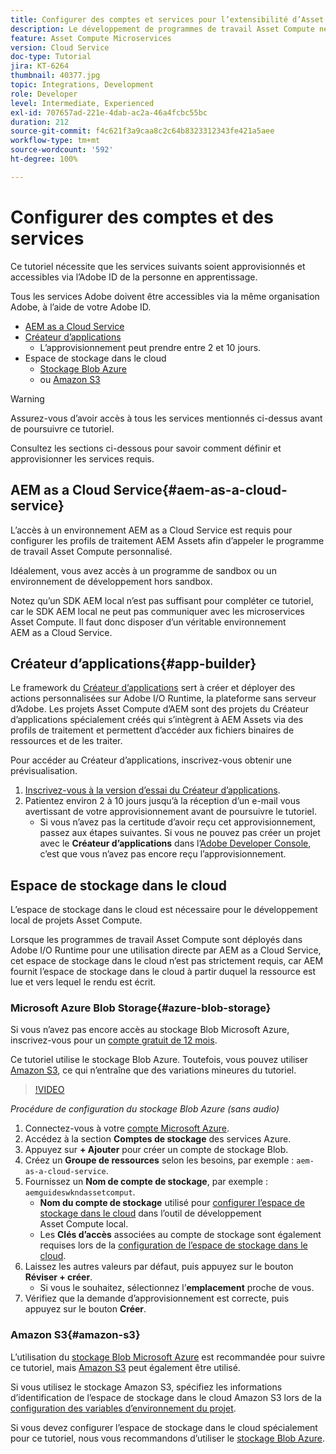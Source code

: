 ```yaml
---
title: Configurer des comptes et services pour l’extensibilité d’Asset Compute
description: Le développement de programmes de travail Asset Compute nécessite l’accès à des comptes et à des services, y compris AEM as a Cloud Service, le Créateur d’applications et l’espace de stockage dans le cloud fourni par Microsoft ou Amazon.
feature: Asset Compute Microservices
version: Cloud Service
doc-type: Tutorial
jira: KT-6264
thumbnail: 40377.jpg
topic: Integrations, Development
role: Developer
level: Intermediate, Experienced
exl-id: 707657ad-221e-4dab-ac2a-46a4fcbc55bc
duration: 212
source-git-commit: f4c621f3a9caa8c2c64b8323312343fe421a5aee
workflow-type: tm+mt
source-wordcount: '592'
ht-degree: 100%

---
```


# Configurer des comptes et des services

Ce tutoriel nécessite que les services suivants soient approvisionnés et accessibles via l’Adobe ID de la personne en apprentissage.

Tous les services Adobe doivent être accessibles via la même organisation Adobe, à l’aide de votre Adobe ID.

+ [AEM as a Cloud Service](#aem-as-a-cloud-service)
+ [Créateur d’applications](#app-builder)
   + L’approvisionnement peut prendre entre 2 et 10 jours.
+ Espace de stockage dans le cloud
   + [Stockage Blob Azure](https://azure.microsoft.com/en-us/services/storage/blobs/)
   + ou [Amazon S3](https://aws.amazon.com/s3/?did=ft_card&amp;trk=ft_card)

>[!WARNING]
>
>Assurez-vous d’avoir accès à tous les services mentionnés ci-dessus avant de poursuivre ce tutoriel.
> 
> Consultez les sections ci-dessous pour savoir comment définir et approvisionner les services requis.

## AEM as a Cloud Service{#aem-as-a-cloud-service}

L’accès à un environnement AEM as a Cloud Service est requis pour configurer les profils de traitement AEM Assets afin d’appeler le programme de travail Asset Compute personnalisé.

Idéalement, vous avez accès à un programme de sandbox ou un environnement de développement hors sandbox.

Notez qu’un SDK AEM local n’est pas suffisant pour compléter ce tutoriel, car le SDK AEM local ne peut pas communiquer avec les microservices Asset Compute. Il faut donc disposer d’un véritable environnement AEM as a Cloud Service.

## Créateur d’applications{#app-builder}

Le framework du [Créateur d’applications](https://developer.adobe.com/app-builder/) sert à créer et déployer des actions personnalisées sur Adobe I/O Runtime, la plateforme sans serveur d’Adobe. Les projets Asset Compute d’AEM sont des projets du Créateur d’applications spécialement créés qui s’intègrent à AEM Assets via des profils de traitement et permettent d’accéder aux fichiers binaires de ressources et de les traiter.

Pour accéder au Créateur d’applications, inscrivez-vous obtenir une prévisualisation.

1. [Inscrivez-vous à la version d’essai du Créateur d’applications](https://developer.adobe.com/app-builder/trial/).
1. Patientez environ 2 à 10 jours jusqu’à la réception d’un e-mail vous avertissant de votre approvisionnement avant de poursuivre le tutoriel.
   + Si vous n’avez pas la certitude d’avoir reçu cet approvisionnement, passez aux étapes suivantes. Si vous ne pouvez pas créer un projet avec le __Créateur d’applications__ dans l’[Adobe Developer Console](https://developer.adobe.com/console/), c’est que vous n’avez pas encore reçu l’approvisionnement.

## Espace de stockage dans le cloud

L’espace de stockage dans le cloud est nécessaire pour le développement local de projets Asset Compute.

Lorsque les programmes de travail Asset Compute sont déployés dans Adobe I/O Runtime pour une utilisation directe par AEM as a Cloud Service, cet espace de stockage dans le cloud n’est pas strictement requis, car AEM fournit l’espace de stockage dans le cloud à partir duquel la ressource est lue et vers lequel le rendu est écrit.

### Microsoft Azure Blob Storage{#azure-blob-storage}

Si vous n’avez pas encore accès au stockage Blob Microsoft Azure, inscrivez-vous pour un [compte gratuit de 12 mois](https://azure.microsoft.com/fr-fr/free/).

Ce tutoriel utilise le stockage Blob Azure. Toutefois, vous pouvez utiliser [Amazon S3](#amazon-s3), ce qui n’entraîne que des variations mineures du tutoriel.

>[!VIDEO](https://video.tv.adobe.com/v/40377?quality=12&learn=on)

_Procédure de configuration du stockage Blob Azure (sans audio)_

1. Connectez-vous à votre [compte Microsoft Azure](https://azure.microsoft.com/fr-fr/account/).
1. Accédez à la section __Comptes de stockage__ des services Azure.
1. Appuyez sur __+ Ajouter__ pour créer un compte de stockage Blob.
1. Créez un __Groupe de ressources__ selon les besoins, par exemple : `aem-as-a-cloud-service`.
1. Fournissez un __Nom de compte de stockage__, par exemple : `aemguideswkndassetcomput`.
   + __Nom du compte de stockage__ utilisé pour [configurer l’espace de stockage dans le cloud](../develop/environment-variables.md) dans l’outil de développement Asset Compute local.
   + Les __Clés d’accès__ associées au compte de stockage sont également requises lors de la [configuration de l’espace de stockage dans le cloud](../develop/environment-variables.md).
1. Laissez les autres valeurs par défaut, puis appuyez sur le bouton __Réviser + créer__.
   + Si vous le souhaitez, sélectionnez l’__emplacement__ proche de vous.
1. Vérifiez que la demande d’approvisionnement est correcte, puis appuyez sur le bouton __Créer__.

### Amazon S3{#amazon-s3}

L’utilisation du [stockage Blob Microsoft Azure](#azure-blob-storage) est recommandée pour suivre ce tutoriel, mais [Amazon S3](https://aws.amazon.com/s3/?did=ft_card&amp;trk=ft_card) peut également être utilisé.

Si vous utilisez le stockage Amazon S3, spécifiez les informations d’identification de l’espace de stockage dans le cloud Amazon S3 lors de la [configuration des variables d’environnement du projet](../develop/environment-variables.md#amazon-s3).

Si vous devez configurer l’espace de stockage dans le cloud spécialement pour ce tutoriel, nous vous recommandons d’utiliser le [stockage Blob Azure](#azure-blob-storage).
